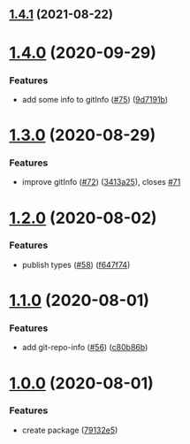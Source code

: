 ## [1.4.1](https://github.com/tyankatsu0105/cz-format-extension/compare/v1.4.0...v1.4.1) (2021-08-22)



# [1.4.0](https://github.com/tyankatsu0105/cz-format-extension/compare/v1.3.0...v1.4.0) (2020-09-29)


### Features

* add some info to gitInfo ([#75](https://github.com/tyankatsu0105/cz-format-extension/issues/75)) ([9d7191b](https://github.com/tyankatsu0105/cz-format-extension/commit/9d7191bdceb385606fa6f8ca78a8382f67f1bfa4))



# [1.3.0](https://github.com/tyankatsu0105/cz-format-extension/compare/v1.2.0...v1.3.0) (2020-08-29)


### Features

* improve gitInfo ([#72](https://github.com/tyankatsu0105/cz-format-extension/issues/72)) ([3413a25](https://github.com/tyankatsu0105/cz-format-extension/commit/3413a2513f8f9dcf09ddc8dc4c41ef3e98b64fcc)), closes [#71](https://github.com/tyankatsu0105/cz-format-extension/issues/71)



# [1.2.0](https://github.com/tyankatsu0105/cz-format-extension/compare/v1.1.0...v1.2.0) (2020-08-02)


### Features

* publish types ([#58](https://github.com/tyankatsu0105/cz-format-extension/issues/58)) ([f647f74](https://github.com/tyankatsu0105/cz-format-extension/commit/f647f744570a27fe635ce3e59eb6862427417a05))



# [1.1.0](https://github.com/tyankatsu0105/cz-format-extension/compare/v1.0.0...v1.1.0) (2020-08-01)


### Features

* add git-repo-info ([#56](https://github.com/tyankatsu0105/cz-format-extension/issues/56)) ([c80b86b](https://github.com/tyankatsu0105/cz-format-extension/commit/c80b86bba2f7d61a850afc56680775567276289c))



# [1.0.0](https://github.com/tyankatsu0105/cz-format-extension/compare/v0.1.5...v1.0.0) (2020-08-01)


### Features

* create package ([79132e5](https://github.com/tyankatsu0105/cz-format-extension/commit/79132e58312ca3756079bce0e09c8801f217aadf))




